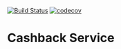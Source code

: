 [![Build Status](https://travis-ci.org/IvanovPV116/cashback.svg?branch=master)](https://travis-ci.org/IvanovPV116/cashback)
[![codecov](https://codecov.io/gh/IvanovPV116/cashback/branch/master/graph/badge.svg)](https://codecov.io/gh/IvanovPV116/cashback)

# Cashback Service